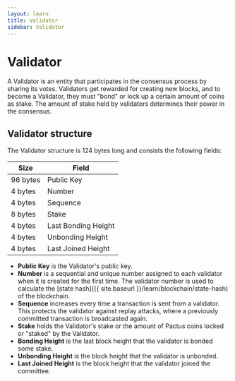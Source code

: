 ```yaml
---
layout: learn
title: Validator
sidebar: Validator
---
```


# Validator

A Validator is an entity that participates in the consensus process by sharing its votes.
Validators get rewarded for creating new blocks, and to become a Validator,
they must "bond" or lock up a certain amount of coins as stake.
The amount of stake held by validators determines their power in the consensus.

## Validator structure

The Validator structure is 124 bytes long and consists the following fields:

| Size     | Field               |
| -------- | ------------------- |
| 96 bytes | Public Key          |
| 4 bytes  | Number              |
| 4 bytes  | Sequence            |
| 8 bytes  | Stake               |
| 4 bytes  | Last Bonding Height |
| 4 bytes  | Unbonding Height    |
| 4 bytes  | Last Joined Height  |

- **Public Key** is the Validator's public key.
- **Number** is a sequential and unique number assigned to each validator when it is created for the first time.
  The validator number is used to calculate the [state hash]({{ site.baseurl }}/learn/blockchain/state-hash) of the blockchain.
- **Sequence** increases every time a transaction is sent from a validator. This protects the validator against replay attacks,
  where a previously committed transaction is broadcasted again.
- **Stake** holds the Validator's stake or the amount of Pactus coins locked or "staked" by the Validator.
- **Bonding Height** is the last block height that the validator is bonded some stake.
- **Unbonding Height** is the block height that the validator is unbonded.
- **Last Joined Height** is the block height that the validator joined the committee.
